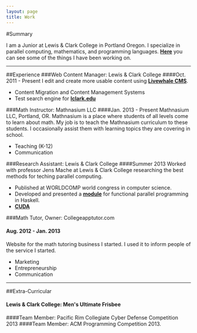 ```yaml
---
layout: page
title: Work
---
```

#Summary

I am a Junior at Lewis & Clark College in Portland Oregon. I specialize in parallel computing, mathematics, and programming languages. [**Here**](/projects) you can see some of the things I have been working on.

---
##Experience
###Web Content Manager: Lewis & Clark College
####Oct. 2011 - Present
I edit and create more usable content using [**Livewhale CMS**](http://livewhale.com/).

* Content Migration and Content Management Systems
* Test search engine for [**lclark.edu**](http://search.apps.lclark.edu)


###Math Instructor: Mathnasium LLC
####Jan. 2013 - Present
Mathnasium LLC, Portland, OR. Mathnasium is a place where students of all levels come to learn about math. My job is to teach the Mathnasium curriculum to these students. I occasionally assist them with learning topics they are covering in school.

* Teaching (K-12)
* Communication

###Research Assistant: Lewis & Clark College
####Summer 2013
Worked with professor Jens Mache at Lewis & Clark College researching the best methods for teching parallel computing.

* Published at WORLDCOMP world congress in computer science.
* Developed and presented a [**module**](/haskell.pdf) for functional parallel programming in Haskell.
* [**CUDA**](/cuda.pdf)

###Math Tutor, Owner: Collegeapptutor.com
#### Aug. 2012 - Jan. 2013
Website for the math tutoring business I started. I used it to inform people of the service I started.

* Marketing
* Entrepreneurship
* Communication

---

##Extra-Curricular

#### Lewis & Clark College: Men's Ultimate Frisbee
####Team Member: Pacific Rim Collegiate Cyber Defense Competition 2013
####Team Member: ACM Programming Competition 2013.

